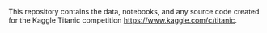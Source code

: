 This repository contains the data, notebooks, and any source code created for the Kaggle Titanic competition https://www.kaggle.com/c/titanic.
